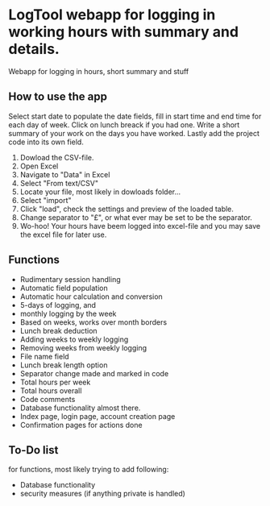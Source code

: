 # LogTool webapp for logging in working hours with summary and details.
Webapp for logging in hours, short summary and stuff


## How to use the app

Select start date to populate the date fields, fill in start time and end time for each day of week. Click on lunch breack if you had one. Write a short summary of your work on the days you have worked. Lastly add the project code into its own field.


1. Dowload the CSV-file. 
2. Open Excel
3. Navigate to "Data" in Excel
4. Select "From text/CSV"
5. Locate your file, most likely in dowloads folder...
6. Select "import"
7. Click "load", check the settings and preview of the loaded table.
8. Change separator to "£", or what ever may be set to be the separator.
9. Wo-hoo! Your hours have beem logged into excel-file and you may save the excel file for later use.

## Functions

- Rudimentary session handling
- Automatic field population
- Automatic hour calculation and conversion
- 5-days of logging, and
- monthly logging by the week
- Based on weeks, works over month borders
- Lunch break deduction
- Adding weeks to weekly logging
- Removing weeks from weekly logging
- File name field
- Lunch break length option
- Separator change made and marked in code
- Total hours per week
- Total hours overall
- Code comments
- Database functionality almost there.
- Index page, login page, account creation page
- Confirmation pages for actions done

## To-Do list

for functions, most likely trying to add following:

- Database functionality
- security measures (if anything private is handled)


